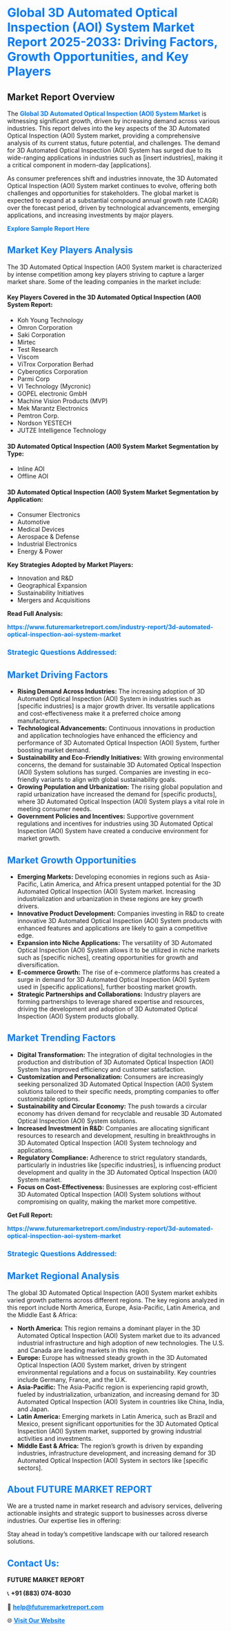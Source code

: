 <h1 style="color: #007BFF;">Global 3D Automated Optical Inspection (AOI) System Market Report 2025-2033: Driving Factors, Growth Opportunities, and Key Players</h1>

<section id="overview">
<h2>Market Report Overview</h2>
<p>The <a href="https://www.futuremarketreport.com/industry-report/3d-automated-optical-inspection-aoi-system-market" style="color: #007BFF; text-decoration: none;"><strong>Global 3D Automated Optical Inspection (AOI) System Market</strong></a> is witnessing significant growth, driven by increasing demand across various industries. This report delves into the key aspects of the 3D Automated Optical Inspection (AOI) System market, providing a comprehensive analysis of its current status, future potential, and challenges. The demand for 3D Automated Optical Inspection (AOI) System has surged due to its wide-ranging applications in industries such as [insert industries], making it a critical component in modern-day [applications].</p>
<p>As consumer preferences shift and industries innovate, the 3D Automated Optical Inspection (AOI) System market continues to evolve, offering both challenges and opportunities for stakeholders. The global market is expected to expand at a substantial compound annual growth rate (CAGR) over the forecast period, driven by technological advancements, emerging applications, and increasing investments by major players.</p>
</section>

<section id="overview">
<p><a href="https://www.futuremarketreport.com/request-sample/reportId=26050" style="color: #007BFF; text-decoration: none;"><strong>Explore Sample Report Here</strong></a></p>
</section>

<section id="key-players">
<h2 style="color: #007BFF;">Market Key Players Analysis</h2>
<p>The 3D Automated Optical Inspection (AOI) System market is characterized by intense competition among key players striving to capture a larger market share. Some of the leading companies in the market include:</p>
<h4>Key Players Covered in the 3D Automated Optical Inspection (AOI) System Report:</h4>
<ul><li>Koh Young Technology</li><li>Omron Corporation</li><li>Saki Corporation</li><li>Mirtec</li><li>Test Research</li><li>Viscom</li><li>ViTrox Corporation Berhad</li><li>Cyberoptics Corporation</li><li>Parmi Corp</li><li>VI Technology (Mycronic)</li><li>GOPEL electronic GmbH</li><li>Machine Vision Products (MVP)</li><li>Mek Marantz Electronics</li><li>Pemtron Corp.</li><li>Nordson YESTECH</li><li>JUTZE Intelligence Technology</li></ul>
<h4>3D Automated Optical Inspection (AOI) System Market Segmentation by Type:</h4>
<ul><li>Inline AOI</li><li>Offline AOI</li></ul>

<h4>3D Automated Optical Inspection (AOI) System Market Segmentation by Application:</h4>
<ul><li>Consumer Electronics</li><li>Automotive</li><li>Medical Devices</li><li>Aerospace &amp; Defense</li><li>Industrial Electronics</li><li>Energy &amp; Power</li></ul>
<p><strong>Key Strategies Adopted by Market Players:</strong></p>
<ul>
<li>Innovation and R&D</li>
<li>Geographical Expansion</li>
<li>Sustainability Initiatives</li>
<li>Mergers and Acquisitions</li>
</ul>
</section>

<section>
<p><strong>Read Full Analysis: </strong></p><a href="https://www.futuremarketreport.com/industry-report/3d-automated-optical-inspection-aoi-system-market" style="color: #007BFF; text-decoration: none;"><strong>https://www.futuremarketreport.com/industry-report/3d-automated-optical-inspection-aoi-system-market</strong></a>
<h3 style="color: #007BFF;">Strategic Questions Addressed:</h3>
</section>

<section id="driving-factors">
<h2 style="color: #007BFF;">Market Driving Factors</h2>
<ul>
<li><strong>Rising Demand Across Industries:</strong> The increasing adoption of 3D Automated Optical Inspection (AOI) System in industries such as [specific industries] is a major growth driver. Its versatile applications and cost-effectiveness make it a preferred choice among manufacturers.</li>
<li><strong>Technological Advancements:</strong> Continuous innovations in production and application technologies have enhanced the efficiency and performance of 3D Automated Optical Inspection (AOI) System, further boosting market demand.</li>
<li><strong>Sustainability and Eco-Friendly Initiatives:</strong> With growing environmental concerns, the demand for sustainable 3D Automated Optical Inspection (AOI) System solutions has surged. Companies are investing in eco-friendly variants to align with global sustainability goals.</li>
<li><strong>Growing Population and Urbanization:</strong> The rising global population and rapid urbanization have increased the demand for [specific products], where 3D Automated Optical Inspection (AOI) System plays a vital role in meeting consumer needs.</li>
<li><strong>Government Policies and Incentives:</strong> Supportive government regulations and incentives for industries using 3D Automated Optical Inspection (AOI) System have created a conducive environment for market growth.</li>
</ul>
</section>

<section id="growth-opportunities">
<h2 style="color: #007BFF;">Market Growth Opportunities</h2>
<ul>
<li><strong>Emerging Markets:</strong> Developing economies in regions such as Asia-Pacific, Latin America, and Africa present untapped potential for the 3D Automated Optical Inspection (AOI) System market. Increasing industrialization and urbanization in these regions are key growth drivers.</li>
<li><strong>Innovative Product Development:</strong> Companies investing in R&D to create innovative 3D Automated Optical Inspection (AOI) System products with enhanced features and applications are likely to gain a competitive edge.</li>
<li><strong>Expansion into Niche Applications:</strong> The versatility of 3D Automated Optical Inspection (AOI) System allows it to be utilized in niche markets such as [specific niches], creating opportunities for growth and diversification.</li>
<li><strong>E-commerce Growth:</strong> The rise of e-commerce platforms has created a surge in demand for 3D Automated Optical Inspection (AOI) System used in [specific applications], further boosting market growth.</li>
<li><strong>Strategic Partnerships and Collaborations:</strong> Industry players are forming partnerships to leverage shared expertise and resources, driving the development and adoption of 3D Automated Optical Inspection (AOI) System products globally.</li>
</ul>
</section>

<section id="trending-factors">
<h2 style="color: #007BFF;">Market Trending Factors</h2>
<ul>
<li><strong>Digital Transformation:</strong> The integration of digital technologies in the production and distribution of 3D Automated Optical Inspection (AOI) System has improved efficiency and customer satisfaction.</li>
<li><strong>Customization and Personalization:</strong> Consumers are increasingly seeking personalized 3D Automated Optical Inspection (AOI) System solutions tailored to their specific needs, prompting companies to offer customizable options.</li>
<li><strong>Sustainability and Circular Economy:</strong> The push towards a circular economy has driven demand for recyclable and reusable 3D Automated Optical Inspection (AOI) System solutions.</li>
<li><strong>Increased Investment in R&D:</strong> Companies are allocating significant resources to research and development, resulting in breakthroughs in 3D Automated Optical Inspection (AOI) System technology and applications.</li>
<li><strong>Regulatory Compliance:</strong> Adherence to strict regulatory standards, particularly in industries like [specific industries], is influencing product development and quality in the 3D Automated Optical Inspection (AOI) System market.</li>
<li><strong>Focus on Cost-Effectiveness:</strong> Businesses are exploring cost-efficient 3D Automated Optical Inspection (AOI) System solutions without compromising on quality, making the market more competitive.</li>
</ul>
</section>

<section>
<p><strong>Get Full Report: </strong></p><a href="https://www.futuremarketreport.com/industry-report/3d-automated-optical-inspection-aoi-system-market" style="color: #007BFF; text-decoration: none;"><strong>https://www.futuremarketreport.com/industry-report/3d-automated-optical-inspection-aoi-system-market</strong></a>
<h3 style="color: #007BFF;">Strategic Questions Addressed:</h3>
</section>


<section id="regional-analysis">
<h2 style="color: #007BFF;">Market Regional Analysis</h2>
<p>The global 3D Automated Optical Inspection (AOI) System market exhibits varied growth patterns across different regions. The key regions analyzed in this report include North America, Europe, Asia-Pacific, Latin America, and the Middle East & Africa:</p>
<ul>
<li><strong>North America:</strong> This region remains a dominant player in the 3D Automated Optical Inspection (AOI) System market due to its advanced industrial infrastructure and high adoption of new technologies. The U.S. and Canada are leading markets in this region.</li>
<li><strong>Europe:</strong> Europe has witnessed steady growth in the 3D Automated Optical Inspection (AOI) System market, driven by stringent environmental regulations and a focus on sustainability. Key countries include Germany, France, and the U.K.</li>
<li><strong>Asia-Pacific:</strong> The Asia-Pacific region is experiencing rapid growth, fueled by industrialization, urbanization, and increasing demand for 3D Automated Optical Inspection (AOI) System in countries like China, India, and Japan.</li>
<li><strong>Latin America:</strong> Emerging markets in Latin America, such as Brazil and Mexico, present significant opportunities for the 3D Automated Optical Inspection (AOI) System market, supported by growing industrial activities and investments.</li>
<li><strong>Middle East & Africa:</strong> The region’s growth is driven by expanding industries, infrastructure development, and increasing demand for 3D Automated Optical Inspection (AOI) System in sectors like [specific sectors].</li>
</ul>
</section>

<footer>
<h2 style="color: #007BFF;">About FUTURE MARKET REPORT</h2>
<p>We are a trusted name in market research and advisory services, delivering actionable insights and strategic support to businesses across diverse industries. Our expertise lies in offering:</p>

<p>Stay ahead in today’s competitive landscape with our tailored research solutions.</p>

<h2 style="color: #007BFF;">Contact Us:</h2>
<p><strong>FUTURE MARKET REPORT</strong></p>
<p>📞 <strong>+91 (883) 074-8030</strong></p>
<p>📧 <strong><a href="mailto:help@futuremarketreport.com" style="color: #007BFF;">help@futuremarketreport.com</a></strong></p>
<p>🌐 <strong><a href="https://www.futuremarketreport.com/" style="color: #007BFF;">Visit Our Website</a></strong></p>
</footer>